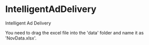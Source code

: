 # IntelligentAdDelivery
Intelligent Ad Delivery  

You need to drag the excel file into the 'data' folder and name it as 'NovData.xlsx'.